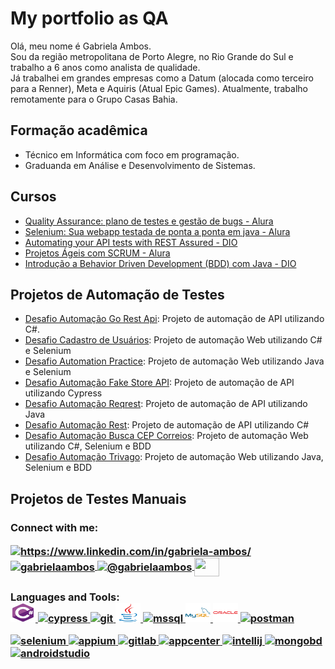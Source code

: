 # My portfolio as QA 

Olá, meu nome é Gabriela Ambos. <br>
Sou da região metropolitana de Porto Alegre, no Rio Grande do Sul e trabalho a 6 anos como analista de qualidade. <br>
Já trabalhei em grandes empresas como a Datum (alocada como terceiro para a Renner), Meta e Aquiris (Atual Epic Games). Atualmente, trabalho remotamente para o Grupo Casas Bahia.

## Formação acadêmica
* Técnico em Informática com foco em programação. <br>
* Graduanda em Análise e Desenvolvimento de Sistemas.

## Cursos
* [Quality Assurance: plano de testes e gestão de bugs - Alura](https://cursos.alura.com.br/user/gabriela-ambos/course/quality-assurance-plano-testes-gestao-bugs/formalCertificate)
* [Selenium: Sua webapp testada de ponta a ponta em java - Alura](https://cursos.alura.com.br/user/gabrielaambos/course/selenium/formalCertificate)
* [Automating your API tests with REST Assured - DIO](https://testautomationu.applitools.com/certificate/?id=4a0881f0)
* [Projetos Ágeis com SCRUM - Alura](https://www.dio.me/certificate/529C74E5/share)
* [Introdução a Behavior Driven Development (BDD) com Java - DIO](https://www.dio.me/certificate/F6B4D8B7/share)

## Projetos de Automação de Testes

* [Desafio Automação Go Rest Api](https://github.com/GabrielaAmbos/desafio-automacao-go-rest-api): Projeto de automação de API utilizando C#.
* [Desafio Cadastro de Usuários](https://github.com/GabrielaAmbos/desafio-cadastro-de-usuarios): Projeto de automação Web utilizando C# e Selenium
* [Desafio Automation Practice](https://github.com/GabrielaAmbos/desafio-automacao-automationpractice): Projeto de automação Web utilizando Java e Selenium
* [Desafio Automação Fake Store API](https://github.com/GabrielaAmbos/automacao-fake-store-api): Projeto de automação de API utilizando Cypress
* [Desafio Automação Reqrest](https://github.com/GabrielaAmbos/desafio-automacao-reqres): Projeto de automação de API utilizando Java
* [Desafio Automação Rest](https://github.com/GabrielaAmbos/desafio-automacao-serve-rest): Projeto de automação de API utilizando C#
* [Desafio Automação Busca CEP Correios](https://github.com/GabrielaAmbos/desafio-automacao-busca-cep-correios): Projeto de automação Web utilizando C#, Selenium e BDD
* [Desafio Automação Trivago](https://github.com/GabrielaAmbos/desafio-automacao-trivago): Projeto de automação Web utilizando Java, Selenium e BDD

## Projetos de Testes Manuais
  

  
<h3 align="left">Connect with me:  
</div>

<p align="left">
  <a href="https://linkedin.com/in/gabriela-ambos/" target="blank">
  <img src="https://raw.githubusercontent.com/rahuldkjain/github-profile-readme-generator/master/src/images/icons/Social/linked-in-alt.svg" alt="https://www.linkedin.com/in/gabriela-ambos/" width="40" height="30" align="center" /> </a>
  <a href="https://instagram.com/gabrielaambos" target="blank">
  <img src="https://raw.githubusercontent.com/rahuldkjain/github-profile-readme-generator/master/src/images/icons/Social/instagram.svg" alt="gabrielaambos" width="40" height="30" align="center" /> </a> 
  <a href="https://medium.com/@gabrielaambos" target="blank"><img src="https://raw.githubusercontent.com/rahuldkjain/github-profile-readme-generator/master/src/images/icons/Social/medium.svg" alt="@gabrielaambos" width="40" height="30" align="center" /> </a>
  <a href="mailto:gabrielaambos15@gmail.com">
  <img src="https://img.icons8.com/fluent/48/000000/gmail.png" width="40" height="30" align="center" /> </a>
 </p>

<h3 align="left">Languages and Tools: 
  <br> 
  <a href="https://www.w3schools.com/cs/" target="_blank"> <img src="https://raw.githubusercontent.com/devicons/devicon/master/icons/csharp/csharp-original.svg" alt="csharp" width="40" height="30" /> </a> 
  <a href="https://www.cypress.io" target="_blank"> <img src="https://raw.githubusercontent.com/simple-icons/simple-icons/6e46ec1fc23b60c8fd0d2f2ff46db82e16dbd75f/icons/cypress.svg" alt="cypress"width="40" height="30" /> </a> 
  <a href="https://git-scm.com/" target="_blank"> <img src="https://www.vectorlogo.zone/logos/git-scm/git-scm-icon.svg" alt="git" width="40" height="30" /> </a> 
  <a href="https://www.java.com" target="_blank"> <img src="https://raw.githubusercontent.com/devicons/devicon/master/icons/java/java-original.svg" alt="java" width="40" height="30" /> </a> 
  <a href="https://www.microsoft.com/en-us/sql-server" target="_blank"> <img src="https://www.svgrepo.com/show/303229/microsoft-sql-server-logo.svg" alt="mssql" width="40" height="30" /> </a> 
  <a href="https://www.mysql.com/" target="_blank"> <img src="https://raw.githubusercontent.com/devicons/devicon/master/icons/mysql/mysql-original-wordmark.svg" alt="mysql" width="40" height="30" /> </a> 
  <a href="https://www.oracle.com/" target="_blank"> <img src="https://raw.githubusercontent.com/devicons/devicon/master/icons/oracle/oracle-original.svg" alt="oracle" width="40" height="30" /> </a> 
  <a href="https://postman.com" target="_blank"> <img src="https://www.vectorlogo.zone/logos/getpostman/getpostman-icon.svg" alt="postman" width="30" height="30" /> </a> </p>
<p align="left">
  <a href="https://www.selenium.dev" target="_blank"><img src="https://raw.githubusercontent.com/detain/svg-logos/780f25886640cef088af994181646db2f6b1a3f8/svg/selenium-logo.svg" alt="selenium" width="40" height="30" /> </a>
<a href="http://appium.io/" target="_blank"><img src="https://raw.githubusercontent.com/leungwensen/svg-icon/b84b3f3a3da329b7c1d02346865f8e98beb05413/dist/svg/logos/appium.svg" alt="appium" width="40" height="30" /> </a>
<a href="https://about.gitlab.com/" target="_blank"><img src="https://www.vectorlogo.zone/logos/gitlab/gitlab-icon.svg" alt="gitlab" width="40" height="30" /> </a>
<a href="https://appcenter.ms/" target="_blank"><img src="https://www.vectorlogo.zone/logos/appcenterms/appcenterms-icon.svg" alt="appcenter" width="40" height="30" /> </a>
<a href="https://www.jetbrains.com/pt-br/idea/" target="_blank"><img src="https://raw.githubusercontent.com/leungwensen/svg-icon/b84b3f3a3da329b7c1d02346865f8e98beb05413/dist/svg/logos/intellij-idea.svg" alt="intellij" width="40" height="30" /> </a>
<a href="https://www.mongodb.com/pt-br/" target="_blank"><img src="https://www.vectorlogo.zone/logos/mongodb/mongodb-icon.svg" alt="mongobd" width="40" height="30" /> </a>
<a href="https://developer.android.com/studio" target="_blank"><img src="https://upload.vectorlogo.zone/logos/android_studio/images/bc43bbac-e239-4ae9-829a-9809e57a8bc0.svg" alt="androidstudio" width="40" height="30" /> </a>





</p>
  
